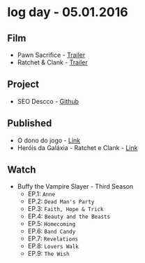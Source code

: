 # log day - 05.01.2016

## Film

- Pawn Sacrifice - [Trailer](https://youtu.be/FqPLi7g3LzQ)
- Ratchet & Clank - [Trailer](https://youtu.be/yqlvQZL6Q2U)


## Project

- SEO Descco - [Github](https://github.com/headquarters-solutions/descco.github.io)


## Published 

- O dono do jogo - [Link](http://imhomovies.com.br/opinions/em-cartaz/pawn-sacrifice/)
- Heróis da Galáxia - Ratchet e Clank - [Link](http://imhomovies.com.br/opinions/em-cartaz/ratchet-and-clank/)


## Watch

- Buffy the Vampire Slayer - Third Season
  - EP.1: `Anne`
  - EP.2: `Dead Man's Party`
  - EP.3: `Faith, Hope & Trick`
  - EP.4: `Beauty and the Beasts`
  - EP.5: `Homecoming`
  - EP.6: `Band Candy`
  - EP.7: `Revelations`
  - EP.8: `Lovers Walk`
  - EP.9: `The Wish`
